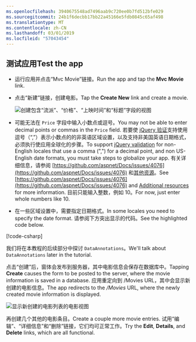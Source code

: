 ```yaml
---
ms.openlocfilehash: 3940675548ad7496aab9c720ee0b7fd512bfe029
ms.sourcegitcommit: 24b1f6decbb17bb22a45166e5fdb0845c65af498
ms.translationtype: MT
ms.contentlocale: zh-CN
ms.lasthandoff: 03/01/2019
ms.locfileid: "57043454"
---
```


## <a name="test-the-app"></a><span data-ttu-id="460e7-101">测试应用</span><span class="sxs-lookup"><span data-stu-id="460e7-101">Test the app</span></span>

* <span data-ttu-id="460e7-102">运行应用并点击“Mvc Movie”链接。</span><span class="sxs-lookup"><span data-stu-id="460e7-102">Run the app and tap the **Mvc Movie** link.</span></span>
* <span data-ttu-id="460e7-103">点击“新建”链接，创建电影。</span><span class="sxs-lookup"><span data-stu-id="460e7-103">Tap the **Create New** link and create a movie.</span></span>

  ![创建包含“流派”、“价格”、“上映时间”和“标题”字段的视图](~/tutorials/first-mvc-app/adding-model/_static/movies.png)

* <span data-ttu-id="460e7-105">可能无法在 `Price` 字段中输入小数点或逗号。</span><span class="sxs-lookup"><span data-stu-id="460e7-105">You may not be able to enter decimal points or commas in the `Price` field.</span></span> <span data-ttu-id="460e7-106">若要使 [jQuery 验证](https://jqueryvalidation.org/)支持使用逗号（“,”）表示小数点的的非英语区域设置，以及支持非美国英语日期格式，必须执行使应用全球化的步骤。</span><span class="sxs-lookup"><span data-stu-id="460e7-106">To support [jQuery validation](https://jqueryvalidation.org/) for non-English locales that use a comma (",") for a decimal point, and non US-English date formats, you must take steps to globalize your app.</span></span> <span data-ttu-id="460e7-107">有关详细信息，请参阅 [https://github.com/aspnet/Docs/issues/4076](https://github.com/aspnet/Docs/issues/4076) 和[其他资源](#additional-resources)。</span><span class="sxs-lookup"><span data-stu-id="460e7-107">See [https://github.com/aspnet/Docs/issues/4076](https://github.com/aspnet/Docs/issues/4076) and [Additional resources](#additional-resources) for more information.</span></span> <span data-ttu-id="460e7-108">目前只能输入整数，例如 10。</span><span class="sxs-lookup"><span data-stu-id="460e7-108">For now, just enter whole numbers like 10.</span></span>

<a name="displayformatdatelocal"></a>

* <span data-ttu-id="460e7-109">在一些区域设置中，需要指定日期格式。</span><span class="sxs-lookup"><span data-stu-id="460e7-109">In some locales you need to specify the date format.</span></span> <span data-ttu-id="460e7-110">请参阅下方突出显示的代码。</span><span class="sxs-lookup"><span data-stu-id="460e7-110">See the highlighted code below.</span></span>

[!code-csharp[](~/tutorials/first-mvc-app/start-mvc/sample/MvcMovie/Models/MovieDateFormat.cs?name=snippet_1&highlight=2,10)]

<span data-ttu-id="460e7-111">我们将在本教程的后续部分中探讨 `DataAnnotations`。</span><span class="sxs-lookup"><span data-stu-id="460e7-111">We'll talk about `DataAnnotations` later in the tutorial.</span></span>

<span data-ttu-id="460e7-112">点击“创建”后，窗体会发布到服务器，其中电影信息会保存在数据库中。</span><span class="sxs-lookup"><span data-stu-id="460e7-112">Tapping **Create** causes the form to be posted to the server, where the movie information is saved in a database.</span></span> <span data-ttu-id="460e7-113">应用重定向到 /Movies URL，其中会显示新创建的电影信息。</span><span class="sxs-lookup"><span data-stu-id="460e7-113">The app redirects to the */Movies* URL, where the newly created movie information is displayed.</span></span>

![显示新创建的电影列表的电影视图](~/tutorials/first-mvc-app/adding-model/_static/h.png)

<span data-ttu-id="460e7-115">再创建几个其他的电影条目。</span><span class="sxs-lookup"><span data-stu-id="460e7-115">Create a couple more movie entries.</span></span> <span data-ttu-id="460e7-116">试用“编辑”、“详细信息”和“删除”链接，它们均可正常工作。</span><span class="sxs-lookup"><span data-stu-id="460e7-116">Try the **Edit**, **Details**, and **Delete** links, which are all functional.</span></span>
